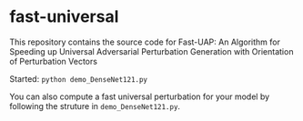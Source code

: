 # fast-universal

This repository contains the source code for Fast-UAP: An Algorithm for Speeding up Universal Adversarial Perturbation Generation with Orientation of Perturbation Vectors

Started: `python demo_DenseNet121.py`

You can also compute a fast universal perturbation for your model by following the struture in `demo_DenseNet121.py`.
